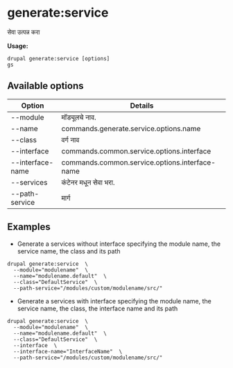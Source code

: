 # generate:service
सेवा उत्पन्न करा

**Usage:**
```
drupal generate:service [options]
gs
```

## Available options
Option | Details
-------|-------------
--module | मॉड्यूलचे नाव.
--name | commands.generate.service.options.name
--class | वर्ग नाव
--interface | commands.common.service.options.interface
--interface-name | commands.common.service.options.interface-name
--services | कंटेनर मधून सेवा भरा.
--path-service | मार्ग

## Examples
* Generate a services without interface specifying the module name, the service name, the class and its path
```
drupal generate:service  \
  --module="modulename"  \
  --name="modulename.default"  \
  --class="DefaultService"  \
  --path-service="/modules/custom/modulename/src/"
```
* Generate a services with interface specifying the module name, the service name, the class, the interface name and its path
```
drupal generate:service  \
  --module="modulename"  \
  --name="modulename.default"  \
  --class="DefaultService"  \
  --interface  \
  --interface-name="InterfaceName"  \
  --path-service="/modules/custom/modulename/src/"
```
